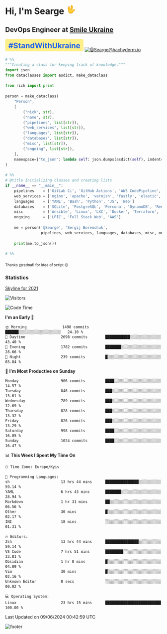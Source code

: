 # Hi, I'm Searge <img src="images/vulcan.webp" style="display: inline-block; margin: 0; height: 2rem" alt="Vulcan salute" />

## DevOps Engineer at [Smile Ukraine](https://smile-ukraine.com/en)

[![Stand With Ukraine](https://raw.githubusercontent.com/vshymanskyy/StandWithUkraine/main/badges/StandWithUkraine.svg)](https://stand-with-ukraine.pp.ua)
<a rel="me" href="https://hachyderm.io/@Searge">![@Searge@hachyderm.io](https://img.shields.io/badge/-@Searge-%232B90D9?logo=mastodon&logoColor=white)</a>

```python
# %%
"""Creating a class for keeping track of knowledge."""
import json
from dataclasses import asdict, make_dataclass

from rich import print

person = make_dataclass(
    "Person",
    [
        ("nick", str),
        ("name", str),
        ("pipelines", list[str]),
        ("web_services", list[str]),
        ("languages", list[str]),
        ("databases", list[str]),
        ("misc", list[str]),
        ("ongoing", list[str]),
    ],
    namespace={"to_json": lambda self: json.dumps(asdict(self), indent=4)},
)

# %%
# @title Initializing classes and creating lists
if __name__ == "__main__":
    pipelines    = ['GitLab Ci', 'GitHub Actions', 'AWS CodePipeline', 'Jenkins']
    web_services = ['nginx', 'apache', 'varnish', 'fastly', 'elastic', 'solr']
    languages    = ['YAML', 'Bash', 'Python', 'JS', 'Web']
    databases    = ['SQLite', 'PostgreSQL', 'Percona', 'DynamoDB', 'Redis']
    misc         = ['Ansible', 'Linux', 'LXC', 'Docker', 'Terraform', 'AWS']
    ongoing      = ['LPIC', 'Full Stack Web', 'AWS']

    me = person('@Searge', 'Sergij Boremchuk',
                pipelines, web_services, languages, databases, misc, ongoing)

    print(me.to_json())

# %%

```

<sub>Thanks @rednafi for idea of script :wink:</sub>

### Statistics

[Skyline for 2021](https://skyline.github.com/Searge/2021)

![Visitors](https://komarev.com/ghpvc/?username=searge&label=Profile%20views&color=0e75b6&style=flat) 
<!--START_SECTION:waka-->
![Code Time](http://img.shields.io/badge/Code%20Time-2%2C580%20hrs%2045%20mins-blue)

**I'm an Early 🐤** 

```text
🌞 Morning                1498 commits        ██████░░░░░░░░░░░░░░░░░░░   24.10 % 
🌆 Daytime                2698 commits        ███████████░░░░░░░░░░░░░░   43.40 % 
🌃 Evening                1782 commits        ███████░░░░░░░░░░░░░░░░░░   28.66 % 
🌙 Night                  239 commits         █░░░░░░░░░░░░░░░░░░░░░░░░   03.84 % 
```
📅 **I'm Most Productive on Sunday** 

```text
Monday                   906 commits         ████░░░░░░░░░░░░░░░░░░░░░   14.57 % 
Tuesday                  846 commits         ███░░░░░░░░░░░░░░░░░░░░░░   13.61 % 
Wednesday                789 commits         ███░░░░░░░░░░░░░░░░░░░░░░   12.69 % 
Thursday                 828 commits         ███░░░░░░░░░░░░░░░░░░░░░░   13.32 % 
Friday                   826 commits         ███░░░░░░░░░░░░░░░░░░░░░░   13.29 % 
Saturday                 998 commits         ████░░░░░░░░░░░░░░░░░░░░░   16.05 % 
Sunday                   1024 commits        ████░░░░░░░░░░░░░░░░░░░░░   16.47 % 
```


📊 **This Week I Spent My Time On** 

```text
🕑︎ Time Zone: Europe/Kyiv

💬 Programming Languages: 
sh                       13 hrs 44 mins      ███████████████░░░░░░░░░░   59.14 % 
YAML                     6 hrs 43 mins       ███████░░░░░░░░░░░░░░░░░░   28.94 % 
Markdown                 1 hr 31 mins        ██░░░░░░░░░░░░░░░░░░░░░░░   06.56 % 
Other                    30 mins             █░░░░░░░░░░░░░░░░░░░░░░░░   02.17 % 
INI                      18 mins             ░░░░░░░░░░░░░░░░░░░░░░░░░   01.31 % 

🔥 Editors: 
Zsh                      13 hrs 44 mins      ███████████████░░░░░░░░░░   59.14 % 
VS Code                  7 hrs 51 mins       ████████░░░░░░░░░░░░░░░░░   33.81 % 
Obsidian                 1 hr 8 mins         █░░░░░░░░░░░░░░░░░░░░░░░░   04.89 % 
Vim                      30 mins             █░░░░░░░░░░░░░░░░░░░░░░░░   02.16 % 
Unknown Editor           0 secs              ░░░░░░░░░░░░░░░░░░░░░░░░░   00.02 % 

💻 Operating System: 
Linux                    23 hrs 15 mins      █████████████████████████   100.00 % 
```


 Last Updated on 09/06/2024 00:42:59 UTC
<!--END_SECTION:waka-->

![footer](https://capsule-render.vercel.app/api?type=waving&color=gradient&customColorList=14,21&height=82&section=footer)
